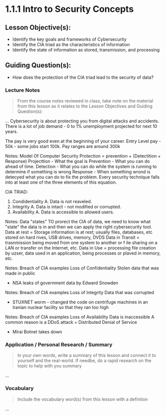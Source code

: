 # 1.1.1 Intro to Security Concepts

## Lesson Objective(s):
- Identify the key goals and frameworks of Cybersecurity
- Identify the CIA triad as the characteristics of information
- Identify the state of information as stored, transmission, and processing

## Guiding Question(s):
- How does the protection of the CIA triad lead to the security of data?

### Lecture Notes
> From the course notes reviewed in class, take note on the material from this lesson as it relates to the Lesson Objectives and Guiding Question(s):

... Cybersecurity is about protecting you from digital attacks and accidents. There is a lot of job demand - 0 to 1% unemployment projected for next 10 years. 

The pay is very good even at the beginning of your career. Entry Level pay - 50k - some jobs start 100k. Pay ranges are around 300k

Notes: Model Of Computer Security 
Protection = prevention + (Detectition + Response)
Projecttion - What the goal is 
Prevention - What you can do ahead of time. 
Detection - What you can do while the system is running to determine if something is wrong
Response - When something wrond is detecyed what you can do to fix the problem.
Every security technique falls into at least one of the three elements of this equation.

CIA TRIAD: 
1. Condidentiality
A. Data is not reaveled. 
2. Integrity
A. Data is intact - not modified or corrupted.
3. Availability
A. Data is accessible to allowed users. 

Notes: Data "states"
TO prorect the CIA of data, we need to know what "state" the data is in and then we can apply the right cybersecurity tool. 
Data at rest = Storage information is at rest; usually files, databases, etc stored on hard rives, USB drives, memory, DVDS
Data in Transit = trasnmission being moved from one system to another or f ile sharing on a LAN or transfer on the Internet, etc. 
Data in Use = processing file creation by uzser, data used in an application, being processes or plaved in memory, etc. 

Notes: Breach of CIA examples
Loss of Confidentiality
Stolen data that was made in public

- NSA leaks of government data by Edward Snowden 

Notes: Breach of CIA examples
Loss of Integrity 
Data that was corrupted

- STUXNET worm - changed the code on centrifuge machines in an Iranian nuclear facility so that they ran too high 

Notes: Breach of CIA examples
Loss of Availability
Data is inaccessible
A common reason is a DDoS attack = Distributed Denial of Service

- Mirai Botnet takes down 


### Application / Personal Research / Summary
> In your own words, write a summary of this lesson and connect it to yourself and the real-world. If needbe, do a rapid research on the topic to help with you summary

...

### Vocabulary
> Include the vocabulary word(s) from this lesson with a defintion

...
